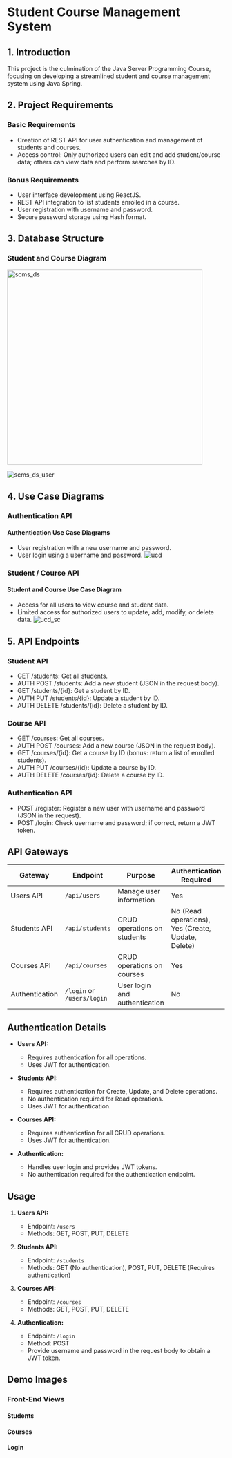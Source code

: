 # Student Course Management System

## 1. Introduction
This project is the culmination of the Java Server Programming Course, focusing on developing a streamlined student and course management system using Java Spring.

## 2. Project Requirements

### Basic Requirements
- Creation of REST API for user authentication and management of students and courses.
- Access control: Only authorized users can edit and add student/course data; others can view data and perform searches by ID.

### Bonus Requirements
- User interface development using ReactJS.
- REST API integration to list students enrolled in a course.
- User registration with username and password.
- Secure password storage using Hash format.

## 3. Database Structure
### Student and Course Diagram
<img width="452" alt="scms_ds" src="https://github.com/Ahlam-Banu/Student_Course_Management_System/assets/102663986/23568760-179b-4f35-8388-505ead77615f">

![scms_ds_user](https://github.com/Ahlam-Banu/Student_Course_Management_System/assets/102663986/2397d739-80f8-4c5a-827e-749080b70eea)

## 4. Use Case Diagrams

### Authentication API
#### Authentication Use Case Diagrams
- User registration with a new username and password.
- User login using a username and password.
![ucd](https://github.com/Ahlam-Banu/Student_Course_Management_System/assets/102663986/c0cb64a5-5eaf-459a-9391-45291e8c9ce6)

### Student / Course API
#### Student and Course Use Case Diagram
- Access for all users to view course and student data.
- Limited access for authorized users to update, add, modify, or delete data.
![ucd_sc](https://github.com/Ahlam-Banu/Student_Course_Management_System/assets/102663986/b4e4ac5d-277c-4252-830c-e81d84a466e4)

## 5. API Endpoints

### Student API
- GET /students: Get all students.
- AUTH POST /students: Add a new student (JSON in the request body).
- GET /students/{id}: Get a student by ID.
- AUTH PUT /students/{id}: Update a student by ID.
- AUTH DELETE /students/{id}: Delete a student by ID.

### Course API
- GET /courses: Get all courses.
- AUTH POST /courses: Add a new course (JSON in the request body).
- GET /courses/{id}: Get a course by ID (bonus: return a list of enrolled students).
- AUTH PUT /courses/{id}: Update a course by ID.
- AUTH DELETE /courses/{id}: Delete a course by ID.

### Authentication API
- POST /register: Register a new user with username and password (JSON in the request).
- POST /login: Check username and password; if correct, return a JWT token.

## API Gateways

| Gateway         | Endpoint               | Purpose                       | Authentication Required |
| --------------- | ---------------------- | ----------------------------- | ------------------------ |
| Users API       | `/api/users`           | Manage user information      | Yes                      |
| Students API    | `/api/students`        | CRUD operations on students  | No (Read operations), Yes (Create, Update, Delete) |
| Courses API     | `/api/courses`         | CRUD operations on courses   | Yes                      |
| Authentication  | `/login` or `/users/login` | User login and authentication | No                      |

## Authentication Details

- **Users API:**
  - Requires authentication for all operations.
  - Uses JWT for authentication.

- **Students API:**
  - Requires authentication for Create, Update, and Delete operations.
  - No authentication required for Read operations.
  - Uses JWT for authentication.

- **Courses API:**
  - Requires authentication for all CRUD operations.
  - Uses JWT for authentication.

- **Authentication:**
  - Handles user login and provides JWT tokens.
  - No authentication required for the authentication endpoint.

## Usage

1. **Users API:**
   - Endpoint: `/users`
   - Methods: GET, POST, PUT, DELETE

2. **Students API:**
   - Endpoint: `/students`
   - Methods: GET (No authentication), POST, PUT, DELETE (Requires authentication)

3. **Courses API:**
   - Endpoint: `/courses`
   - Methods: GET, POST, PUT, DELETE

4. **Authentication:**
   - Endpoint: `/login`
   - Method: POST
   - Provide username and password in the request body to obtain a JWT token.

## Demo Images

### Front-End Views
#### Students

#### Courses

#### Login 
